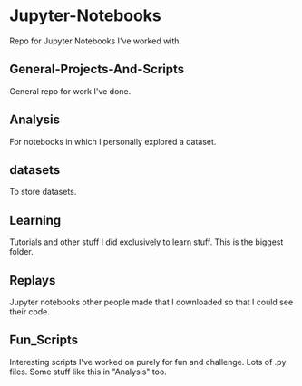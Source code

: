 # Jupyter-Notebooks
Repo for Jupyter Notebooks I've worked with. 

## General-Projects-And-Scripts
General repo for work I've done. 

## Analysis 
For notebooks in which I personally explored a dataset.

## datasets
To store datasets. 

## Learning
Tutorials and other stuff I did exclusively to learn stuff. This is the biggest folder.

## Replays 
Jupyter notebooks other people made that I downloaded so that I could see their code.

## Fun_Scripts
Interesting scripts I've worked on purely for fun and challenge. Lots of .py files. Some stuff like this in "Analysis" too.

